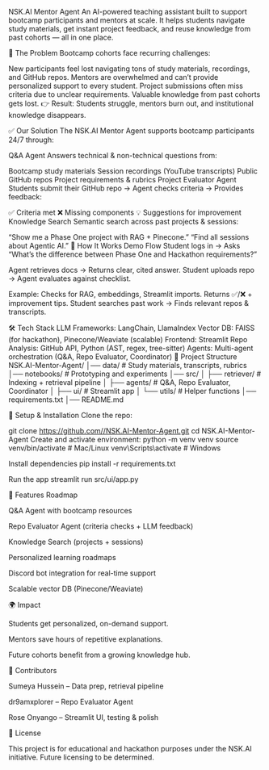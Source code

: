 NSK.AI Mentor Agent
An AI-powered teaching assistant built to support bootcamp participants and mentors at scale.
It helps students navigate study materials, get instant project feedback, and reuse knowledge from past cohorts — all in one place.

🚩 The Problem
Bootcamp cohorts face recurring challenges:

New participants feel lost navigating tons of study materials, recordings, and GitHub repos.
Mentors are overwhelmed and can’t provide personalized support to every student.
Project submissions often miss criteria due to unclear requirements.
Valuable knowledge from past cohorts gets lost.
👉 Result: Students struggle, mentors burn out, and institutional knowledge disappears.

✅ Our Solution
The NSK.AI Mentor Agent supports bootcamp participants 24/7 through:

Q&A Agent
Answers technical & non-technical questions from:

Bootcamp study materials
Session recordings (YouTube transcripts)
Public GitHub repos
Project requirements & rubrics
Project Evaluator Agent
Students submit their GitHub repo → Agent checks criteria → Provides feedback:

✅ Criteria met
❌ Missing components
💡 Suggestions for improvement
Knowledge Search
Semantic search across past projects & sessions:

“Show me a Phase One project with RAG + Pinecone.”
“Find all sessions about Agentic AI.”
🧩 How It Works
Demo Flow
Student logs in → Asks “What’s the difference between Phase One and Hackathon requirements?”

Agent retrieves docs → Returns clear, cited answer.
Student uploads repo → Agent evaluates against checklist.

Example: Checks for RAG, embeddings, Streamlit imports.
Returns ✅/❌ + improvement tips.
Student searches past work → Finds relevant repos & transcripts.

🛠 Tech Stack
LLM Frameworks: LangChain, LlamaIndex
Vector DB: FAISS (for hackathon), Pinecone/Weaviate (scalable)
Frontend: Streamlit
Repo Analysis: GitHub API, Python (AST, regex, tree-sitter)
Agents: Multi-agent orchestration (Q&A, Repo Evaluator, Coordinator)
📂 Project Structure
NSK.AI-Mentor-Agent/ │── data/ # Study materials, transcripts, rubrics │── notebooks/ # Prototyping and experiments │── src/ │ ├── retriever/ # Indexing + retrieval pipeline │ ├── agents/ # Q&A, Repo Evaluator, Coordinator │ ├── ui/ # Streamlit app │ └── utils/ # Helper functions │── requirements.txt │── README.md

🚀 Setup & Installation
Clone the repo:

git clone [https://github.com/<your-org>/NSK.AI-Mentor-Agent.git](https://github.com/Sumeya-H/nskaimentor.git)
cd NSK.AI-Mentor-Agent
Create and activate environment: python -m venv venv source venv/bin/activate # Mac/Linux venv\Scripts\activate # Windows

Install dependencies pip install -r requirements.txt

Run the app streamlit run src/ui/app.py

📌 Features Roadmap

Q&A Agent with bootcamp resources

Repo Evaluator Agent (criteria checks + LLM feedback)

Knowledge Search (projects + sessions)

Personalized learning roadmaps

Discord bot integration for real-time support

Scalable vector DB (Pinecone/Weaviate)

🌍 Impact

Students get personalized, on-demand support.

Mentors save hours of repetitive explanations.

Future cohorts benefit from a growing knowledge hub.

🤝 Contributors

Sumeya Hussein – Data prep, retrieval pipeline

dr9amxplorer – Repo Evaluator Agent

Rose Onyango – Streamlit UI, testing & polish

📄 License

This project is for educational and hackathon purposes under the NSK.AI initiative. Future licensing to be determined.

